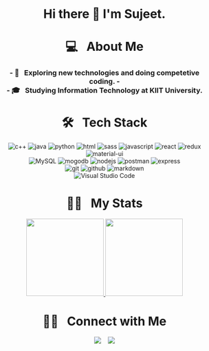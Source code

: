 
<p align="center"><h1 align="center">  Hi there 👋 I'm Sujeet.</h1></p>

<p align="center"><h1 align="center"> 💻 &nbsp; About Me </h1></p>
<h3 align="center">
- 🤔 &nbsp; Exploring new technologies and doing competetive coding.
- </br>
- 🎓 &nbsp; Studying Information Technology at KIIT University.
</h3>

## <p align="center"><h1 align="center"> 🛠 &nbsp; Tech Stack</h1></p>
<p align="center">
<img src="https://img.shields.io/badge/C%2B%2B-00599C?style=for-the-badge&logo=c%2B%2B&logoColor=white" alt="c++">
<img src="https://img.shields.io/badge/Java-ED8B00?style=for-the-badge&logo=java&logoColor=white" alt="java">
<img src="https://img.shields.io/badge/Python-14354C?style=for-the-badge&logo=python&logoColor=white" alt="python">
<img src="https://img.shields.io/badge/HTML5-E34F26?style=for-the-badge&logo=html5&logoColor=white" alt="html">
<img src="https://img.shields.io/badge/CSS3-1572B6?style=for-the-badge&logo=css3&logoColor=white" alt="sass">
<img src="https://img.shields.io/badge/JavaScript-323330?style=for-the-badge&logo=javascript&logoColor=F7DF1E" alt="javascript">
<!-- <img src="https://img.shields.io/badge/TypeScript-007ACC?style=for-the-badge&logo=typescript&logoColor=white" alt="typescript"> -->
<img src="https://img.shields.io/badge/React-20232A?style=for-the-badge&logo=react&logoColor=61DAFB" alt="react">
<img src="https://img.shields.io/badge/Redux-593D88?style=for-the-badge&logo=redux&logoColor=white" alt="redux">
<img src="https://img.shields.io/badge/Material--UI-0081CB?style=for-the-badge&logo=material-ui&logoColor=white" alt="material-ui">
</br>
<img src="https://img.shields.io/badge/MySQL-00000F?style=for-the-badge&logo=mysql&logoColor=white" alt="MySQL">
<img src="https://img.shields.io/badge/MongoDB-4EA94B?style=for-the-badge&logo=mongodb&logoColor=whiteb" alt="mogodb">
<img src="https://img.shields.io/badge/Node.js-43853D?style=for-the-badge&logo=node.js&logoColor=white" alt="nodejs">
<img src="https://img.shields.io/badge/Postman-FF6C37?style=for-the-badge&logo=Postman&logoColor=white" alt="postman">
<img src="https://img.shields.io/badge/Express.js-000000?style=for-the-badge&logo=express&logoColor=white" alt="express">
</br>
<img src="https://img.shields.io/badge/Git-F05032?style=for-the-badge&logo=git&logoColor=white" alt="git">
<img src="https://img.shields.io/badge/GitHub-100000?style=for-the-badge&logo=github&logoColor=white" alt="github">
<img src="https://img.shields.io/badge/Markdown-000000?style=for-the-badge&logo=markdown&logoColor=white" alt="markdown">
</br>
<img src="https://img.shields.io/badge/Visual_Studio_Code-0078D4?style=for-the-badge&logo=visual%20studio%20code&logoColor=white" alt="Visual Studio Code">
</p>

<!-- BLOG-POST-LIST:END -->

## <p align="center"><h1 align="center"> 🤝🏻 &nbsp; My Stats</h1></p>

<p align="center">
<a href="https://github.com/Sujeet3099">
  <img height="180em" src="https://github-readme-stats-eight-theta.vercel.app/api?username=Sujeet3099&show_icons=true&theme=algolia&include_all_commits=true&count_private=true"/>
  <img height="180em" src="https://github-readme-stats-eight-theta.vercel.app/api/top-langs/?username=Sujeet3099&layout=compact&langs_count=8&theme=algolia"/>
</a>
</p>

## <p align="center"><h1 align="center"> 🤝🏻 &nbsp; Connect with Me</h1></p>

<p align="center">
  <a target="_blank"href="https://www.linkedin.com/in/sujeet-kumar-b75b971a0/"><img src="https://img.shields.io/badge/linkedin-%230077B5.svg?&style=for-the-badge&logo=linkedin&logoColor=white" /></a>&nbsp;
  <a target="_blank"href="https://github.com/Sujeet3099"></a>&nbsp;
  <a href="mailto:sujeetk3099@gmail.com?subject=Hello%20Sujeet,%20From%20Github"><img src="https://img.shields.io/badge/gmail-%23D14836.svg?&style=for-the-badge&logo=gmail&logoColor=white" /></a>
</p>
<!--
**cdthomp1/cdthomp1** is a ✨ _special_ ✨ repository because its `README.md` (this file) appears on your GitHub profile.


